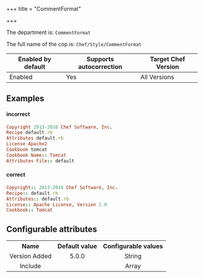 +++
title = "CommentFormat"

+++

<!-- This content is automatically generated. See https://github.com/chef/chef-web-docs/blob/main/generated/README.md -->

The department is: `CommentFormat`

The full name of the cop is: `Chef/Style/CommentFormat`

| Enabled by default | Supports autocorrection | Target Chef Version |
| --- | --- | --- |
| Enabled | Yes | All Versions |

## Examples


#### incorrect

```ruby
Copyright 2013-2016 Chef Software, Inc.
Recipe default.rb
Attributes default.rb
License Apache2
Cookbook tomcat
Cookbook Name:: Tomcat
Attributes File:: default
```

#### correct

```ruby
Copyright:: 2013-2016 Chef Software, Inc.
Recipe:: default.rb
Attributes:: default.rb
License:: Apache License, Version 2.0
Cookbook:: Tomcat
```

## Configurable attributes

<table>
<tbody><tr>
<th>Name</th>
<th>Default value</th>
<th>Configurable values</th>
</tr>
<tr>
<td style="text-align:center">Version Added</td>
<td style="text-align:center">5.0.0</td>
<td style="text-align:center">String</td>
</tr>
<tr><td style="text-align:center">Include</td>
<td style="text-align:center"><ul>
</ul>
</td>
<td style="text-align:center">Array</td>
</tr></tbody></table>
